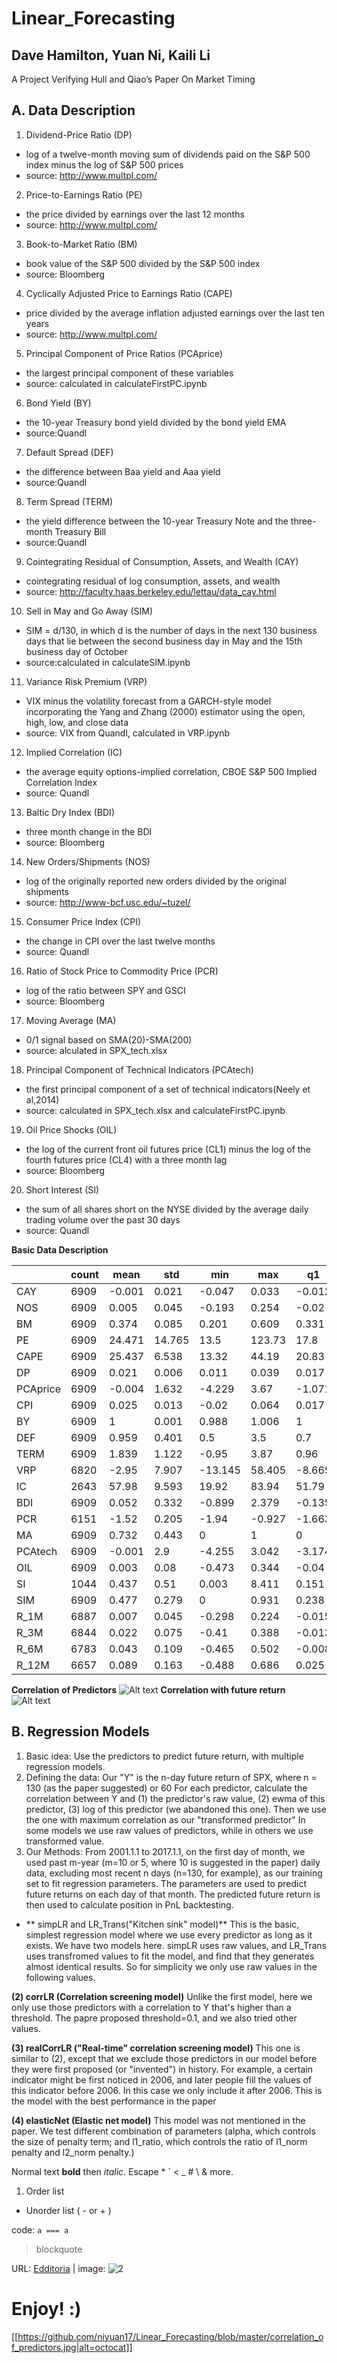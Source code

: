 # Linear_Forecasting
## Dave Hamilton, Yuan Ni, Kaili Li
A Project Verifying Hull and Qiao’s Paper On Market Timing


## A. Data Description
1. Dividend-Price Ratio (DP)
- log of a twelve-month moving sum of dividends paid on the S&P 500 index minus the log of S&P 500 prices
- source: http://www.multpl.com/
2. Price-to-Earnings Ratio (PE)
- the price divided by earnings over the last 12 months
- source: http://www.multpl.com/
3. Book-to-Market Ratio (BM)
- book value of the S&P 500 divided by the S&P 500 index
- source: Bloomberg
4. Cyclically Adjusted Price to Earnings Ratio (CAPE)
- price divided by the average inflation adjusted earnings over the last ten years    
- source: http://www.multpl.com/
5. Principal Component of Price Ratios (PCAprice)
- the largest principal component of these variables  
- source: calculated in calculateFirstPC.ipynb
6. Bond Yield (BY)
- the 10-year Treasury bond yield divided by the bond yield EMA    
- source:Quandl
7. Default Spread (DEF)
- the difference between Baa yield and Aaa yield    
- source:Quandl
8. Term Spread (TERM)
- the yield difference between the 10-year Treasury Note and the three-month Treasury Bill    
- source:Quandl
9. Cointegrating Residual of Consumption, Assets, and Wealth (CAY)
- cointegrating residual of log consumption, assets, and wealth
- source: http://faculty.haas.berkeley.edu/lettau/data_cay.html
10. Sell in May and Go Away (SIM)
- SIM = d/130, in which d is the number of days in the next 130 business days that lie between the second business day in May and the 15th business day of October  
- source:calculated in calculateSIM.ipynb
11. Variance Risk Premium (VRP)
- VIX minus the volatility forecast from a GARCH-style model incorporating the Yang and Zhang (2000) estimator using the open, high, low, and close data
- source: VIX from Quandl, calculated in VRP.ipynb
12. Implied Correlation (IC)
- the average equity options-implied correlation, CBOE S&P 500 Implied Correlation Index
- source: Quandl
13. Baltic Dry Index (BDI)
- three month change in the BDI
- source: Bloomberg
14. New Orders/Shipments (NOS)
- log of the originally reported new orders divided by the original shipments
- source: http://www-bcf.usc.edu/~tuzel/
15. Consumer Price Index (CPI)
- the change in CPI over the last twelve months  
- source: Quandl
16. Ratio of Stock Price to Commodity Price (PCR)
- log of the ratio between SPY and GSCI  
- source: Bloomberg
17. Moving Average (MA)
- 0/1 signal based on SMA(20)-SMA(200)
- source: alculated in SPX_tech.xlsx
18. Principal Component of Technical Indicators (PCAtech)
- the first principal component of a set of technical indicators(Neely et al,2014)  
- source: calculated in SPX_tech.xlsx and calculateFirstPC.ipynb
19. Oil Price Shocks (OIL)
- the log of the current front oil futures price (CL1) minus the log of the fourth futures price (CL4) with a three month lag    
- source: Bloomberg
20. Short Interest (SI)
- the sum of all shares short on the NYSE divided by the average daily trading volume over the past 30 days    
- source: Quandl

**Basic Data Description**

|          | count | mean   | std    | min     | max    | q1     | q2     | q3     | skew   | kurt   |
|----------|-------|--------|--------|---------|--------|--------|--------|--------|--------|--------|
| CAY      | 6909  | -0.001 | 0.021  | -0.047  | 0.033  | -0.012 | -0.002 | 0.015  | -0.493 | -0.371 |
| NOS      | 6909  | 0.005  | 0.045  | -0.193  | 0.254  | -0.02  | 0.008  | 0.03   | 0.125  | 4.301  |
| BM       | 6909  | 0.374  | 0.085  | 0.201   | 0.609  | 0.331  | 0.366  | 0.438  | 0.004  | -0.259 |
| PE       | 6909  | 24.471 | 14.765 | 13.5    | 123.73 | 17.8   | 21.22  | 26.11  | 4.572  | 24.092 |
| CAPE     | 6909  | 25.437 | 6.538  | 13.32   | 44.19  | 20.83  | 24.86  | 27.21  | 1.081  | 0.98   |
| DP       | 6909  | 0.021  | 0.006  | 0.011   | 0.039  | 0.017  | 0.02   | 0.023  | 0.758  | 0.012  |
| PCAprice | 6909  | -0.004 | 1.632  | -4.229  | 3.67   | -1.071 | 0.131  | 0.72   | 0.155  | 0.055  |
| CPI      | 6909  | 0.025  | 0.013  | -0.02   | 0.064  | 0.017  | 0.026  | 0.032  | -0.053 | 1.107  |
| BY       | 6909  | 1      | 0.001  | 0.988   | 1.006  | 1      | 1      | 1      | -0.223 | 6.514  |
| DEF      | 6909  | 0.959  | 0.401  | 0.5     | 3.5    | 0.7    | 0.88   | 1.07   | 3.13   | 13.502 |
| TERM     | 6909  | 1.839  | 1.122  | -0.95   | 3.87   | 0.96   | 1.93   | 2.73   | -0.245 | -0.893 |
| VRP      | 6820  | -2.95  | 7.907  | -13.145 | 58.405 | -8.665 | -4.905 | 0.455  | 2.103  | 7.611  |
| IC       | 2643  | 57.98  | 9.593  | 19.92   | 83.94  | 51.79  | 58.05  | 63.83  | -0.001 | -0.155 |
| BDI      | 6909  | 0.052  | 0.332  | -0.899  | 2.379  | -0.135 | 0.017  | 0.207  | 0.931  | 3.6    |
| PCR      | 6151  | -1.52  | 0.205  | -1.94   | -0.927 | -1.663 | -1.591 | -1.422 | 1.076  | 0.455  |
| MA       | 6909  | 0.732  | 0.443  | 0       | 1      | 0      | 1      | 1      | -1.046 | -0.907 |
| PCAtech  | 6909  | -0.001 | 2.9    | -4.255  | 3.042  | -3.174 | 0.788  | 3.042  | -0.325 | -1.534 |
| OIL      | 6909  | 0.003  | 0.08   | -0.473  | 0.344  | -0.04  | 0.011  | 0.051  | -0.884 | 3.643  |
| SI       | 1044  | 0.437  | 0.51   | 0.003   | 8.411  | 0.151  | 0.299  | 0.554  | 5.939  | 68.426 |
| SIM      | 6909  | 0.477  | 0.279  | 0       | 0.931  | 0.238  | 0.485  | 0.723  | -0.032 | -1.219 |
| R_1M     | 6887  | 0.007  | 0.045  | -0.298  | 0.224  | -0.015 | 0.011  | 0.033  | -0.671 | 3.566  |
| R_3M     | 6844  | 0.022  | 0.075  | -0.41   | 0.388  | -0.013 | 0.028  | 0.066  | -0.71  | 2.938  |
| R_6M     | 6783  | 0.043  | 0.109  | -0.465  | 0.502  | -0.008 | 0.052  | 0.105  | -0.788 | 2.561  |
| R_12M    | 6657  | 0.089  | 0.163  | -0.488  | 0.686  | 0.025  | 0.105  | 0.193  | -0.724 | 1.066  |

**Correlation of Predictors**
![Alt text](correlation_of_predictors.jpg)
**Correlation with future return**
![Alt text](correlation_with_future_return.jpg)


## B. Regression Models
1. Basic idea:
	Use the predictors to predict future return, with multiple regression models.
2. Defining the data: 
Our "Y" is the n-day future return of SPX, where n = 130 (as the paper suggested) or 60
For each predictor, calculate the correlation between Y and (1) the predictor's raw value, (2) ewma of this predictor, (3) log of this predictor (we abandoned this one). Then we use the one with maximum correlation as our "transformed predictor"
In some models we use raw values of predictors, while in others we use transformed value.
3. Our Methods:
From 2001.1.1 to 2017.1.1, on the first day of month, we used past m-year (m=10 or 5, where 10 is suggested in the paper) daily data, excluding most recent n days (n=130, for example), as our training set to fit regression parameters. The parameters are used to predict future returns on each day of that month.
The predicted future return is then used to calculate position in PnL backtesting.

- ** simpLR and LR_Trans("Kitchen sink" model)**
	This is the basic, simplest regression model where we use every predictor as long as it exists.
We have two models here. simpLR uses raw values, and LR_Trans uses transfromed values to fit the model, and find that they generates almost identical results. So for simplicity we only use raw values in the following values.

**(2) corrLR (Correlation screening model)**
Unlike the first model, here we only use those predictors with a correlation to Y that's higher than a threshold. The papre proposed threshold=0.1, and we also tried other values.

**(3) realCorrLR ("Real-time" correlation screening model)**
This one is similar to (2), except that we exclude those predictors in our model before they were first proposed (or "invented") in history.
For example, a certain indicator might be first noticed in 2006, and later people fill the values of this indicator before 2006. In this case we only include it after 2006.
This is the model with the best performance in the paper

**(4) elasticNet (Elastic net model)**
This model was not mentioned in the paper.
We test different combination of parameters (alpha, which controls the size of penalty term; and l1_ratio, which controls the ratio of l1_norm penalty and l2_norm penalty.)


Normal text **bold** then *italic*.
Escape \* \` \< \_ \# \\ & more.

1. Order list
- Unorder list ( - or + )

code: `a === a`

> blockquote

URL: [Edditoria][1] | image: ![2][]

[1]: https://edditoria.blogspot.com
[2]: https://avatars0.githubusercontent.com/u/2234073?v=3&s=40

<!-- please comment -->

# Enjoy! :)

[[https://github.com/niyuan17/Linear_Forecasting/blob/master/correlation_of_predictors.jpg|alt=octocat]]





